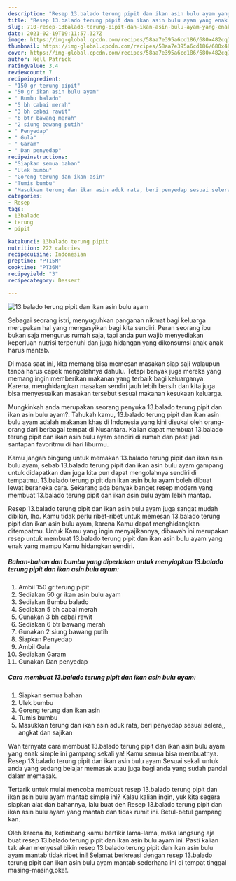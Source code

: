 ```yaml
---
description: "Resep 13.balado terung pipit dan ikan asin bulu ayam yang enak Untuk Jualan"
title: "Resep 13.balado terung pipit dan ikan asin bulu ayam yang enak Untuk Jualan"
slug: 710-resep-13balado-terung-pipit-dan-ikan-asin-bulu-ayam-yang-enak-untuk-jualan
date: 2021-02-19T19:11:57.327Z
image: https://img-global.cpcdn.com/recipes/58aa7e395a6cd186/680x482cq70/13balado-terung-pipit-dan-ikan-asin-bulu-ayam-foto-resep-utama.jpg
thumbnail: https://img-global.cpcdn.com/recipes/58aa7e395a6cd186/680x482cq70/13balado-terung-pipit-dan-ikan-asin-bulu-ayam-foto-resep-utama.jpg
cover: https://img-global.cpcdn.com/recipes/58aa7e395a6cd186/680x482cq70/13balado-terung-pipit-dan-ikan-asin-bulu-ayam-foto-resep-utama.jpg
author: Nell Patrick
ratingvalue: 3.4
reviewcount: 7
recipeingredient:
- "150 gr terung pipit"
- "50 gr ikan asin bulu ayam"
- " Bumbu balado"
- "5 bh cabai merah"
- "3 bh cabai rawit"
- "6 btr bawang merah"
- "2 siung bawang putih"
- " Penyedap"
- " Gula"
- " Garam"
- " Dan penyedap"
recipeinstructions:
- "Siapkan semua bahan"
- "Ulek bumbu"
- "Goreng terung dan ikan asin"
- "Tumis bumbu"
- "Masukkan terung dan ikan asin aduk rata, beri penyedap sesuai selera,, angkat dan sajikan"
categories:
- Resep
tags:
- 13balado
- terung
- pipit

katakunci: 13balado terung pipit 
nutrition: 222 calories
recipecuisine: Indonesian
preptime: "PT15M"
cooktime: "PT36M"
recipeyield: "3"
recipecategory: Dessert

---
```



![13.balado terung pipit dan ikan asin bulu ayam](https://img-global.cpcdn.com/recipes/58aa7e395a6cd186/680x482cq70/13balado-terung-pipit-dan-ikan-asin-bulu-ayam-foto-resep-utama.jpg)

Sebagai seorang istri, menyuguhkan panganan nikmat bagi keluarga merupakan hal yang mengasyikan bagi kita sendiri. Peran seorang ibu bukan saja mengurus rumah saja, tapi anda pun wajib menyediakan keperluan nutrisi terpenuhi dan juga hidangan yang dikonsumsi anak-anak harus mantab.

Di masa  saat ini, kita memang bisa memesan masakan siap saji walaupun tanpa harus capek mengolahnya dahulu. Tetapi banyak juga mereka yang memang ingin memberikan makanan yang terbaik bagi keluarganya. Karena, menghidangkan masakan sendiri jauh lebih bersih dan kita juga bisa menyesuaikan masakan tersebut sesuai makanan kesukaan keluarga. 



Mungkinkah anda merupakan seorang penyuka 13.balado terung pipit dan ikan asin bulu ayam?. Tahukah kamu, 13.balado terung pipit dan ikan asin bulu ayam adalah makanan khas di Indonesia yang kini disukai oleh orang-orang dari berbagai tempat di Nusantara. Kalian dapat membuat 13.balado terung pipit dan ikan asin bulu ayam sendiri di rumah dan pasti jadi santapan favoritmu di hari liburmu.

Kamu jangan bingung untuk memakan 13.balado terung pipit dan ikan asin bulu ayam, sebab 13.balado terung pipit dan ikan asin bulu ayam gampang untuk didapatkan dan juga kita pun dapat mengolahnya sendiri di tempatmu. 13.balado terung pipit dan ikan asin bulu ayam boleh dibuat lewat beraneka cara. Sekarang ada banyak banget resep modern yang membuat 13.balado terung pipit dan ikan asin bulu ayam lebih mantap.

Resep 13.balado terung pipit dan ikan asin bulu ayam juga sangat mudah dibikin, lho. Kamu tidak perlu ribet-ribet untuk memesan 13.balado terung pipit dan ikan asin bulu ayam, karena Kamu dapat menghidangkan ditempatmu. Untuk Kamu yang ingin menyajikannya, dibawah ini merupakan resep untuk membuat 13.balado terung pipit dan ikan asin bulu ayam yang enak yang mampu Kamu hidangkan sendiri.

<!--inarticleads1-->

##### Bahan-bahan dan bumbu yang diperlukan untuk menyiapkan 13.balado terung pipit dan ikan asin bulu ayam:

1. Ambil 150 gr terung pipit
1. Sediakan 50 gr ikan asin bulu ayam
1. Sediakan  Bumbu balado
1. Sediakan 5 bh cabai merah
1. Gunakan 3 bh cabai rawit
1. Sediakan 6 btr bawang merah
1. Gunakan 2 siung bawang putih
1. Siapkan  Penyedap
1. Ambil  Gula
1. Sediakan  Garam
1. Gunakan  Dan penyedap




<!--inarticleads2-->

##### Cara membuat 13.balado terung pipit dan ikan asin bulu ayam:

1. Siapkan semua bahan
1. Ulek bumbu
1. Goreng terung dan ikan asin
1. Tumis bumbu
1. Masukkan terung dan ikan asin aduk rata, beri penyedap sesuai selera,, angkat dan sajikan




Wah ternyata cara membuat 13.balado terung pipit dan ikan asin bulu ayam yang enak simple ini gampang sekali ya! Kamu semua bisa membuatnya. Resep 13.balado terung pipit dan ikan asin bulu ayam Sesuai sekali untuk anda yang sedang belajar memasak atau juga bagi anda yang sudah pandai dalam memasak.

Tertarik untuk mulai mencoba membuat resep 13.balado terung pipit dan ikan asin bulu ayam mantab simple ini? Kalau kalian ingin, yuk kita segera siapkan alat dan bahannya, lalu buat deh Resep 13.balado terung pipit dan ikan asin bulu ayam yang mantab dan tidak rumit ini. Betul-betul gampang kan. 

Oleh karena itu, ketimbang kamu berfikir lama-lama, maka langsung aja buat resep 13.balado terung pipit dan ikan asin bulu ayam ini. Pasti kalian tak akan menyesal bikin resep 13.balado terung pipit dan ikan asin bulu ayam mantab tidak ribet ini! Selamat berkreasi dengan resep 13.balado terung pipit dan ikan asin bulu ayam mantab sederhana ini di tempat tinggal masing-masing,oke!.

